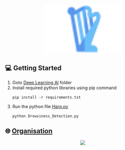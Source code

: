 <p align="center">
  <img src="website-frontend/img/logo/logo.svg" width="250px">
</p>

## :computer: Getting Started

1. Goto [Deep Learning AI](/DeepLearningAI) folder
2. Install required python libraries using pip command
    ```
    pip install -r requirements.txt
    ```
3. Run the python file [Harp.py](/DeepLearningAI/Harp.py)
    ```
    python Drowsiness_Detection.py
    ```

## :globe_with_meridians: [Organisation](https://www.iodev.co.in/)
  <p align="center">
    <img src="https://iodev.in/assets/img/logo_png.png" width="300px"/>
  </p>
